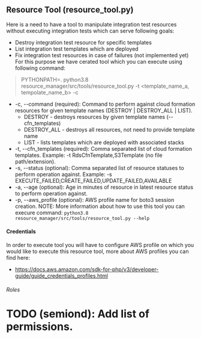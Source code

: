 ## Resource Tool (resource_tool.py)
Here is a need to have a tool to manipulate integration test resources without executing integration tests which can serve following goals:
* Destroy integration test resource for specific templates 
* List integration test templates which are deployed
* Fix integration test resources in case of failures (not implemented yet)
For this purpose we have cerated tool which you can execute using following command:
> PYTHONPATH=. python3.8 resource_manager/src/tools/resource_tool.py -t <template_name_a, tempolate_name_b> -c <command>
* -c, --command (required): Command to perform against cloud formation resources for given template names (DESTROY | DESTROY_ALL | LIST).
  * DESTROY - destroys resources by given template names (--cfn_templates)
  * DESTROY_ALL - destroys all resources, not need to provide template name
  * LIST - lists templates which are deployed with associated stacks  
* -t, --cfn_templates (required): Comma separated list of cloud formation templates. Example: -t RdsCfnTemplate,S3Template (no file path/extension).
* -s, --status (optional): Comma separated list of resource statuses to perform operation against. Example: -s EXECUTE_FAILED,CREATE_FAILED,UPDATE_FAILED,AVAILABLE
* -a, --age (optional): Age in minutes of resource in latest resource status to perform operation against.
* -p, --aws_profile (optional): AWS profile name for boto3 session creation.
NOTE: More information about how to use this tool you can execure command: ```python3.8 resource_manager/src/tools/resource_tool.py --help``` 
#### Credentials
In order to execute tool you will have to configure AWS profile on which you would like to execute this resource tool, more about AWS profiles you can find here:
* https://docs.aws.amazon.com/sdk-for-php/v3/developer-guide/guide_credentials_profiles.html
###### Roles
# TODO (semiond): Add list of permissions.